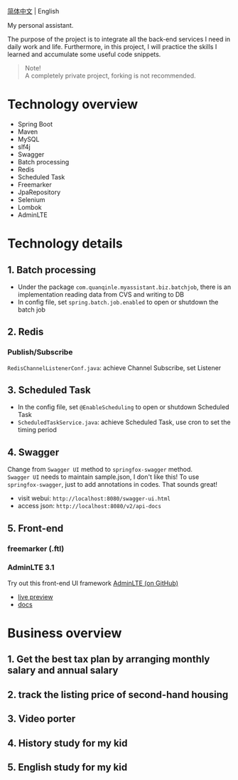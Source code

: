 [简体中文](./README.cn.md) | English

My personal assistant.

The purpose of the project is to integrate all the back-end services I need in daily work and life. Furthermore, in this project, I will practice the skills I learned and accumulate some useful code snippets.

> Note!  
> A completely private project, forking is not recommended.

# Technology overview

* Spring Boot
* Maven
* MySQL
* slf4j
* Swagger
* Batch processing
* Redis
* Scheduled Task
* Freemarker
* JpaRepository
* Selenium
* Lombok
* AdminLTE

# Technology details

## 1. Batch processing
+ Under the package `com.quanqinle.myassistant.biz.batchjob`, there is an implementation reading data from CVS and writing to DB
+ In config file, set `spring.batch.job.enabled` to open or shutdown the batch job

## 2. Redis
### Publish/Subscribe
`RedisChannelListenerConf.java`: achieve Channel Subscribe, set Listener

## 3. Scheduled Task
+ In the config file, set `@EnableScheduling` to open or shutdown Scheduled Task
+ `ScheduledTaskService.java`: achieve Scheduled Task, use cron to set the timing period

## 4. Swagger

Change from `Swagger UI` method to `springfox-swagger` method.  
`Swagger UI` needs to maintain sample.json, I don't like this! To use `springfox-swagger`, just to add annotations in codes. That sounds great!

+ visit webui: `http://localhost:8080/swagger-ui.html`
+ access json: `http://localhost:8080/v2/api-docs`

## 5. Front-end

### freemarker (.ftl)

### AdminLTE 3.1
Try out this front-end UI framework [AdminLTE (on GitHub)](https://github.com/ColorlibHQ/AdminLTE)

* [live preview](https://adminlte.io/themes/v3)
* [docs](https://adminlte.io/docs/3.1/)

# Business overview

## 1. Get the best tax plan by arranging monthly salary and annual salary

## 2. track the listing price of second-hand housing

## 3. Video porter

## 4. History study for my kid

## 5. English study for my kid